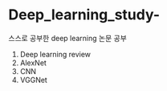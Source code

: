 # Deep_learning_study-
스스로 공부한 deep learning 논문 공부 
1. Deep learning review
2. AlexNet
3. CNN
4. VGGNet
